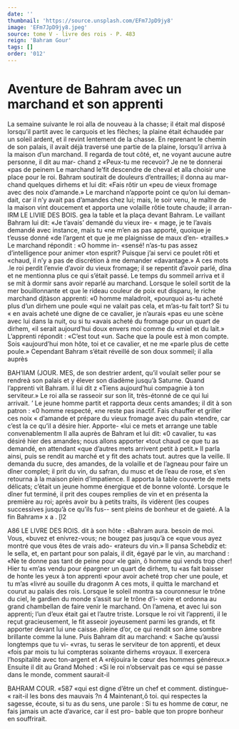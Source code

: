 ```yaml
---
date: ''
thumbnail: 'https://source.unsplash.com/EFm7JpD9jy8'
image: 'EFm7JpD9jy8.jpeg'
source: tome V - livre des rois - P. 483
reign: 'Bahram Gour'
tags: []
order: '012'
---
```


# Aventure de Bahram avec un marchand et son apprenti

La semaine suivante le roi alla de nouveau à la
chasse; il était mal disposé lorsqu’il partit avec le
carquois et les flèches; la plaine était échaudée par
un soleil ardent, et il revint lentement de la chasse.
En reprenant le chemin de son palais, il avait déjà
traversé une partie de la plaine, lorsqu’il arriva à la
maison d’un marchand. ll regarda de tout côté, et,
ne voyant aucune autre personne, il dit au mar-
chand z «Peux-tu me recevoir? Je ne te donnerai
«pas de peinem Le marchand le’fit descendre de
cheval et alla choisir une place pour le roi. Bahram
soutirait de douleurs d’entrailles; il donna au mar-
chand quelques dirhems et lui dit: «Fais rôtir un «peu de vieux fromage avec des noix d’amande.»
Le marchand n’apporte point ce qu’on lui deman-
dait, car il n’y avait pas d’amandes chez lui; mais,
le soir venu, le maître de la maison vint doucement et apporta une volaille rôtie toute chaude; il arran-
IRM LE LlVllE DES BOIS.
gea la table et la plaça devant Bahram. Le vaillant Bahram lui dit: «Je t’avais’ demandé du vieux ire-
« mage, je te l’avais demandé avec instance, mais tu
«ne m’en as pas apporté, quoique je t’eusse donné
«de l’argent et que je me plaignisse de maux d’en- «trailles.» Le marchand répondit : «O homme in- «sensé! n’as-tu pas assez d’intelligence pour animer
«ton esprit? Puisque j’ai servi ce poulet rôti et «chaud, il n’y a pas de discrétion à me demander «davantage.» A ces mots .le roi perdit l’envie d’avoir du vieux fromage; il se repentit d’avoir parlé, dîna et ne mentionna plus ce qui s’était passé. Le temps
du sommeil arriva et il se mit à dormir sans avoir reparlé au marchand.
Lorsque le soleil sortit de la mer bouillonnante et que le rideau couleur de poix eut disparu, le riche marchand djtàson apprenti: «0 homme maladroit, «pourquoi as-tu acheté plus d’un dirhem une poule
«qui ne valait pas cela, et m’as-tu fait tort? Si tu
« en avais acheté une digne de ce cavalier, je n’aurais
«pas eu une scène avec lui dans la nuit, ou si tu «avais acheté du fromage pour un quart de dirhem,
«il serait aujourd’hui doux envers moi comme du
«miel et du lait.» L’apprenti répondit : «C’est tout
«un. Sache que la poule est à mon compte. Sois
«aujourd’hui mon hôte, toi et ce cavalier, et ne me
«parle plus de cette poule.» Cependant Bahram s’était réveillé de son doux sommeil; il alla auprès

BAH’llAM (JOUR. MES, de son destrier ardent, qu’il voulait seller pour se
rendreà son palais et y élever son diadème jusqu’à
Saturne. Quand l’apprenti vit Bahram. il lui dit z «Tiens aujourd’hui compagnie à ton serviteur.» Le
roi alla se rasseoir sur son lit, très-étonné de ce qui
lui arrivait. ’
Le jeune homme partit et rapporta deux cents
amandes; il dit à son patron : «0 homme respecté, «ne reste pas inactif. Fais chauffer et griller ces noix « d’amande et prépare du vieux fromage avec du pain «tendre, car c’est la ce qu’il a désire hier. Apporte-
«lui ce mets et arrange une table convenablementm Il alla auprès de Bahram et lui dit: «0 cavalier, tu «as désiré hier des amandes; nous allons apporter «tout chaud ce que tu as demandé, en attendant «que d’autres mets arrivent petit à petit.» Il parla
ainsi, puis se rendit au marché et y fit des achats tout. autres que la veille. Il demanda du sucre, des amandes, de la volaille et de l’agneau pour faire un dîner complet; il prit du vin, du safran, du musc
et de l’eau de rose, et s’en retourna à la maison
plein d’impatience. Il apporta la table couverte de mets délicats; c’était un jeune homme énergique et
de bonne volonté. Lorsque le dîner fut terminé, il
prit des coupes remplies de vin et en présenta la première au roi; après avoir bu à petits traits, ils vidèrent (les coupes successives jusqu’à ce qu’ils fus--
sent pleins de bonheur et de gaieté. A la fin Bahram»
x
a . [l2

A86 LE LIVRE DES ROIS.
dit à son hôte : «Bahram aura. besoin de moi. Vous,
«buvez et enivrez-vous; ne bougez pas jusqu’à ce «que vous ayez montré que vous êtes de vrais ado- «rateurs du vin.» Il pansa Schebdiz et: le sella, et, en partant pour son palais, il dit, égayé par le vin,
au marchand : «Ne te donne pas tant de peine pour «le gain, ô homme qui vends trop cher! Hier tu «m’as vendu pour épargner un quart de dirhem, tu
«as fait baisser de honte les yeux à ton apprenti «pour avoir acheté trop cher une poule, et tu m’as «livré au souille du dragonm A ces mots, il quitta le marchand et courut au palais des rois.
Lorsque le soleil montra sa couronnesur le trône du ciel, le gardien du monde s’assit sur le trône d’i-
voire et ordonna au grand chambellan de faire venir le marchand. On l’amena, et avec lui son apprenti; l’un d’eux était gai et l’autre triste. Lorsque le roi vit
l’apprenti, il le reçut gracieusement, le fit asseoir joyeusement parmi les grands, et fit apporter devant lui une caisse. pleine d’or, ce qui rendit son âme sombre brillante comme la lune. Puis Bahram dit au marchand: « Sache qu’aussi longtemps que tu vi- «vras, tu seras le serviteur de ton apprenti, et deux «fois par mois tu lui compteras soixante dirhems «royaux. Il exercera l’hospitalité avec ton-argent et
A «réjouira le cœur des hommes généreux.» Ensuite il
dit au Grand Mohed : «Si le roi n’observait pas ce «qui se passe dans le monde, comment saurait-il

BAHRAM COUR. «587 «qui est digne d’être un chef et comment. distingue-
« rait-il les bons des mauvais ?n 4 Maintenant,ô toi. qui respectes la sagesse, écoute,
si tu as du sens, une parole : Si tu es homme de cœur, ne fais jamais un acte d’avarice, car il est pro-
bable que ton propre bonheur en souffrirait.
